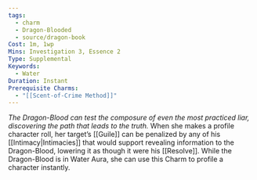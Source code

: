 ```yaml
---
tags:
  - charm
  - Dragon-Blooded
  - source/dragon-book
Cost: 1m, 1wp
Mins: Investigation 3, Essence 2
Type: Supplemental
Keywords:
  - Water
Duration: Instant
Prerequisite Charms:
  - "[[Scent-of-Crime Method]]"
---
```

*The Dragon-Blood can test the composure of even the most practiced liar, discovering the path that leads to the truth.*
When she makes a profile character roll, her target’s [[Guile]] can be penalized by any of his [[Intimacy|Intimacies]] that would support revealing information to the Dragon-Blood, lowering it as though it were his [[Resolve]]. While the Dragon-Blood is in Water Aura, she can use this Charm to profile a character instantly.